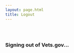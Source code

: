 ```yaml
---
layout: page.html
title: Logout
---
```


<div class="main home" role="main">
  <div class="section main-menu">
    <div class="usa-grid">
      <div class="small-12 columns">
        <div style="padding: 2em 0;">
        <h3>Signing out of Vets.gov...</h3>
        </div>
      </div>
    </div>
  </div>
</div>

<script>
if (location.search.substring(1) === 'success=true') {
  window.opener.sessionStorage.removeItem('userToken');
  window.opener.sessionStorage.removeItem('entryTime');
  window.opener.location.reload();
  window.close();
}
</script>
